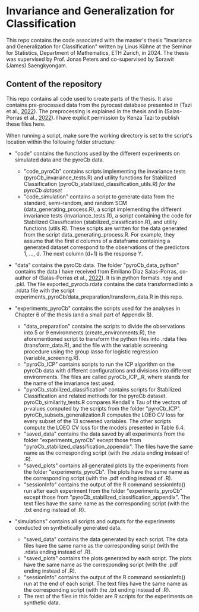 # Invariance and Generalization for Classification
 This repo contains the code associated with the master's thesis "Invariance and Generalization for Classification" written by Linus Kühne at the Seminar for Statistics, Department of Mathematics, ETH Zurich, in 2024. The thesis was supervised by Prof. Jonas Peters and co-supervised by Sorawit (James) Saengkyongam. 

 ## Content of the repository
 This repo contains all code used to create parts of the thesis. It also contains pre-processed data from the pyrocast database presented in (Tazi et al., [2022](https://arxiv.org/abs/2211.13052v1)). The preprocessing is explained in the thesis and in (Salas-Porras et al., [2022](https://arxiv.org/abs/2211.08883v3)). I have explicit permission by Kenza Tazi to publish these files here. 

When running a script, make sure the working directory is set to the script's location within the following folder structure:

* "code" contains the functions used by the different experiments on simulated data and the pyroCb data.
    * "code_pyroCb" contains scripts implementing the invariance tests (pyroCb_invariance_tests.R) and utility functions for Stabilized Classification (pyroCb_stabilized_classification_utils.R) *for the pyroCb dataset*
    * "code_simulation" contains a script to generate data from the standard, semi-random, and random SCM (data_generating_process.R), a script implementing the different invariance tests (invariance_tests.R), a script containing the code for Stabilized Classification (stabilized_classification.R), and utility functions (utils.R). These scripts are written for the data generated from the script data_generating_process.R. For example, they assume that the first d columns of a dataframe containing a generated dataset correspond to the observations of the predictors 1, ..., d. The next column (d+1) is the response Y.
* "data" contains the pyroCb data. The folder "pyroCb_data_python" contains the data I have received from Emiliano Dìaz Salas-Porras, co-author of (Salas-Porras et al., [2022](https://arxiv.org/abs/2211.08883v3)). It is in python formats .npy and .pkl. The file exported_pyrocb.rdata contains the data transformed into a .rdata file with the script experiments_pyroCb/data_preparation/transform_data.R in this repo.
* "experiments_pyroCb" contains the scripts used for the analyses in Chapter 6 of the thesis (and a small part of Appendix B).
    * "data_preparation" contains the scripts to divide the observations into 5 or 9 environments (create_environments.R), the aforementioned script to transform the python files into .rdata files (transform_data.R), and the file with the variable screening procedure using the group lasso for logistic regression (variable_screening.R).
    * "pyroCb_ICP" contains scripts to run the ICP algorithm on the pyroCb data with different configurations and divisions into different environments. The files are called pyroCb_ICP_<test>.R, where <test> stands for the name of the invariance test used.
    * "pyroCb_stabilized_classification" contains scripts for Stabilized Classification and related methods for the pyroCb dataset. pyroCb_similarity_tests.R compares Kendall's Tau of the vectors of p-values computed by the scripts from the folder "pyroCb_ICP". pyroCb_subsets_generalization.R computes the LOEO CV loss for every subset of the 13 screened variables. The other scripts compute the LOEO CV loss for the models presented in Table 6.4.
    * "saved_data" contains the data saved by all experiments from the folder "experiments_pyroCb" except those from "pyroCb_stabilized_classification_appendix". The files have the same name as the corresponding script (with the .rdata ending instead of .R).
    * "saved_plots" contains all generated plots by the experiments from the folder "experiments_pyroCb". The plots have the same name as the corresponding script (with the .pdf ending instead of .R).
    * "sessionInfo" contains the output of the R command sessionInfo() run after each experiment from the folder "experiments_pyroCb" except those from "pyroCb_stabilized_classification_appendix". The text files have the same name as the corresponding script (with the .txt ending instead of .R).


* "simulations" contains all scripts and outputs for the experiments conducted on synthetically generated data.
    * "saved_data" contains the data generated by each script. The data files have the same name as the corresponding script (with the .rdata ending instead of .R).
    * "saved_plots" contains the plots generated by each script. The plots have the same name as the corresponding script (with the .pdf ending instead of .R).
    * "sessionInfo" contains the output of the R command sessionInfo() run at the end of each script. The text files have the same name as the corresponding script (with the .txt ending instead of .R).
    * The rest of the files in this folder are R scripts for the experiments on synthetic data.
 
